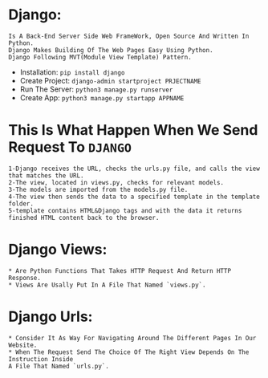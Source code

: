 # Django:
    Is A Back-End Server Side Web FrameWork, Open Source And Written In Python.
    Django Makes Building Of The Web Pages Easy Using Python.
    Django Following MVT(Module View Template) Pattern.

- Installation: `pip install django`
- Create Project: `django-admin startproject PRJECTNAME`
- Run The Server: `python3 manage.py runserver`
- Create App: `python3 manage.py startapp APPNAME`

# This Is What Happen When We Send Request To `DJANGO`
    1-Django receives the URL, checks the urls.py file, and calls the view that matches the URL.
    2-The view, located in views.py, checks for relevant models.
    3-The models are imported from the models.py file.
    4-The view then sends the data to a specified template in the template folder.
    5-template contains HTML&Django tags and with the data it returns finished HTML content back to the browser.

# Django Views:
    * Are Python Functions That Takes HTTP Request And Return HTTP Response.
    * Views Are Usally Put In A File That Named `views.py`.
# Django Urls:
    * Consider It As Way For Navigating Around The Different Pages In Our Website.
    * When The Request Send The Choice Of The Right View Depends On The Instruction Inside
    A File That Named `urls.py`.

